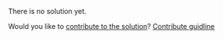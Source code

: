 
There is no solution yet.

Would you like to [contribute to the solution](https://github.com/BFEdev/BFE.dev-solutions/blob/main/question/What-are-WeakSet-and-WeakMap_en.md)? [Contribute guidline](https://github.com/BFEdev/BFE.dev-solutions#how-to-contribute)
